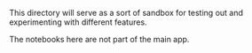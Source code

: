 This directory will serve as a sort of sandbox for testing out and experimenting with different features.

The notebooks here are not part of the main app.
